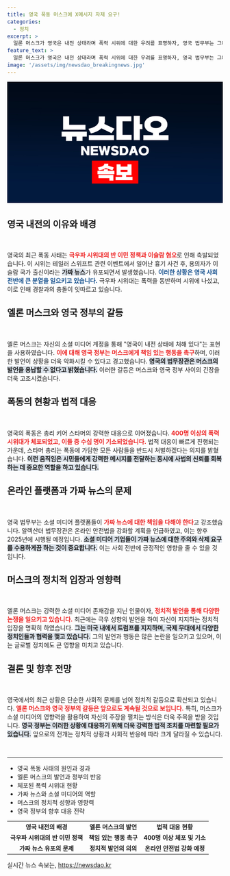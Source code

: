 ```yaml
---
title: 영국 폭동 머스크에 X메시지 자제 요구!
categories:
  - 정치
excerpt: >
  일론 머스크가 영국은 내전 상태라며 폭력 시위에 대한 우려를 표명하자, 영국 법무부는 그에게 책임 있는 행동을 촉구했다. 극우파의 소요 사태가 계속되는 가운데, 머스크의 발언이 온라인에서 큰 논란을 일으키고 있다.
feature_text: >
  일론 머스크가 영국은 내전 상태라며 폭력 시위에 대한 우려를 표명하자, 영국 법무부는 그에게 책임 있는 행동을 촉구했다. 극우파의 소요 사태가 계속되는 가운데, 머스크의 발언이 온라인에서 큰 논란을 일으키고 있다.
image: '/assets/img/newsdao_breakingnews.jpg'
---
```


<p><img src="/assets/img/newsdao_breakingnews.jpg" alt="bookingtag 속보" /></p>

<h2 data-ke-size="size26">영국 내전의 이유와 배경</h2>

<p data-ke-size="size16">&nbsp;</p>

<p>영국의 최근 폭동 사태는 <b><span style="color: #ee2323;">극우파 시위대의 반 이민 정책과 이슬람 혐오</span></b>로 인해 촉발되었습니다. 이 시위는 테일러 스위프트 관련 이벤트에서 일어난 흉기 사건 후, 용의자가 이슬람 국가 출신이라는 <b><span style="background-color: #21538527;">가짜 뉴스</span></b>가 유포되면서 발생했습니다. <b><span style="color: #1a5490;">이러한 상황은 영국 사회 전반에 큰 분열을 일으키고 있습니다.</span></b> 극우파 시위대는 폭력을 동반하며 시위에 나섰고, 이로 인해 경찰과의 충돌이 잇따르고 있습니다. </p>

<h2 data-ke-size="size26">엘론 머스크와 영국 정부의 갈등</h2>

<p data-ke-size="size16">&nbsp;</p>

<p>엘론 머스크는 자신의 소셜 미디어 계정을 통해 "영국이 내전 상태에 처해 있다"는 표현을 사용하였습니다. <b><span style="color: #ee2323;">이에 대해 영국 정부는 머스크에게 책임 있는 행동을 촉구</span></b>하며, 이러한 발언이 상황을 더욱 악화시킬 수 있다고 경고했습니다. <b><span style="background-color: #21538527;">영국의 법무장관은 머스크의 발언을 용납할 수 없다고 밝혔습니다.</span></b> 이러한 갈등은 머스크와 영국 정부 사이의 긴장을 더욱 고조시켰습니다. </p>

<h2 data-ke-size="size26">폭동의 현황과 법적 대응</h2>

<p data-ke-size="size16">&nbsp;</p>

<p>영국의 폭동은 총리 키어 스타머의 강력한 대응으로 이어졌습니다. <b><span style="color: #ee2323;">400명 이상의 폭력 시위대가 체포되었고, 이들 중 수십 명이 기소되었습니다.</span></b> 법적 대응이 빠르게 진행되는 가운데, 스타머 총리는 폭동에 가담한 모든 사람들을 반드시 처벌하겠다는 의지를 밝혔습니다. <b><span style="background-color: #21538527;">이런 움직임은 시민들에게 강력한 메시지를 전달하는 동시에 사법의 신뢰를 회복하는 데 중요한 역할을 하고 있습니다.</span></b> </p>

<h2 data-ke-size="size26">온라인 플랫폼과 가짜 뉴스의 문제</h2>

<p data-ke-size="size16">&nbsp;</p>

<p>영국 법무부는 소셜 미디어 플랫폼들이 <b><span style="color: #ee2323;">가짜 뉴스에 대한 책임을 다해야 한다</span></b>고 강조했습니다. 알렉산더 법무장관은 온라인 안전법을 강화할 계획을 언급하였고, 이는 향후 2025년에 시행될 예정입니다. <b><span style="background-color: #21538527;">소셜 미디어 기업들이 가짜 뉴스에 대한 주의와 삭제 요구를 수용하게끔 하는 것이 중요합니다.</span></b> 이는 사회 전반에 긍정적인 영향을 줄 수 있을 것입니다. </p>

<h2 data-ke-size="size26">머스크의 정치적 입장과 영향력</h2>

<p data-ke-size="size16">&nbsp;</p>

<p>엘론 머스크는 강력한 소셜 미디어 존재감을 지닌 인물이자, <b><span style="color: #ee2323;">정치적 발언을 통해 다양한 논쟁을 일으키고 있습니다.</span></b> 최근에는 극우 성향의 발언을 하여 자신이 지지하는 정치적 입장을 명확히 하였습니다. <b><span style="background-color: #21538527;">그는 미국 내에서 트럼프를 지지하며, 국제 무대에서 다양한 정치인들과 협력을 맺고 있습니다.</span></b> 그의 발언과 행동은 많은 논란을 일으키고 있으며, 이는 글로벌 정치에도 큰 영향을 미치고 있습니다. </p>

<h2 data-ke-size="size26">결론 및 향후 전망</h2>

<p data-ke-size="size16">&nbsp;</p>

<p>영국에서의 최근 상황은 단순한 사회적 문제를 넘어 정치적 갈등으로 확산되고 있습니다. <b><span style="color: #ee2323;">엘론 머스크와 영국 정부의 갈등은 앞으로도 계속될 것으로 보입니다.</span></b> 특히, 머스크가 소셜 미디어의 영향력을 활용하여 자신의 주장을 펼치는 방식은 더욱 주목을 받을 것입니다. <b><span style="background-color: #21538527;">영국 정부는 이러한 상황에 대응하기 위해 더욱 강력한 법적 조치를 마련할 필요가 있습니다.</span></b> 앞으로의 전개는 정치적 상황과 사회적 반응에 따라 크게 달라질 수 있습니다. </p>

<p data-ke-size="size16">&nbsp;</p>

<hr />

<ul>
    <li>영국 폭동 사태의 원인과 경과</li>
    <li>엘론 머스크의 발언과 정부의 반응</li>
    <li>체포된 폭력 시위대 현황</li>
    <li>가짜 뉴스와 소셜 미디어의 역할</li>
    <li>머스크의 정치적 성향과 영향력</li>
    <li>영국 정부의 향후 대응 전략</li>
</ul>

<table style="width: 100%;">
    <tr>
        <td style="text-align: center; height: 17px;"><b>영국 내전의 배경</b></td>
        <td style="text-align: center; height: 17px;"><b>엘론 머스크의 발언</b></td>
        <td style="text-align: center; height: 17px;"><b>법적 대응 현황</b></td>
    </tr>
    <tr>
        <td style="text-align: center; height: 17px;"><b>극우파 시위대의 반 이민 정책</b></td>
        <td style="text-align: center; height: 17px;"><b>책임 있는 행동 촉구</b></td>
        <td style="text-align: center; height: 17px;"><b>400명 이상 체포 및 기소</b></td>
    </tr>
    <tr>
        <td style="text-align: center; height: 17px;"><b>가짜 뉴스 유포의 문제</b></td>
        <td style="text-align: center; height: 17px;"><b>정치적 발언의 의의</b></td>
        <td style="text-align: center; height: 17px;"><b>온라인 안전법 강화 예정</b></td>
    </tr>
</table>
실시간 뉴스 속보는, <a href="https://newsdao.kr" rel="dofollow">https://newsdao.kr</a>


